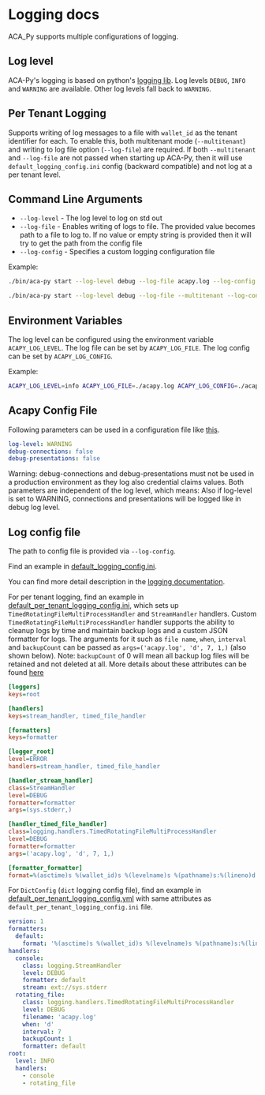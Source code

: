 # Logging docs

ACA_Py supports multiple configurations of logging.

## Log level

ACA-Py's logging is based on python's [logging lib](https://docs.python.org/3/howto/logging.html).
Log levels `DEBUG`, `INFO` and `WARNING` are available.
Other log levels fall back to `WARNING`.

## Per Tenant Logging

Supports writing of log messages to a file with `wallet_id` as the tenant identifier for each. To enable this, both multitenant mode (`--multitenant`) and writing to log file option (`--log-file`) are required. If both `--multitenant` and `--log-file` are not passed when starting up ACA-Py, then it will use `default_logging_config.ini` config (backward compatible) and not log at a per tenant level.

## Command Line Arguments

* `--log-level` - The log level to log on std out
* `--log-file` - Enables writing of logs to file. The provided value becomes path to a file to log to. If no value or empty string is provided then it will try to get the path from the config file
* `--log-config` - Specifies a custom logging configuration file

Example:

```sh
./bin/aca-py start --log-level debug --log-file acapy.log --log-config aries_cloudagent.config:default_per_tenant_logging_config.ini

./bin/aca-py start --log-level debug --log-file --multitenant --log-config ./aries_cloudagent/config/default_per_tenant_logging_config.yml
```

## Environment Variables

The log level can be configured using the environment variable `ACAPY_LOG_LEVEL`.
The log file can be set by `ACAPY_LOG_FILE`.
The log config can be set by `ACAPY_LOG_CONFIG`.

Example:

```sh
ACAPY_LOG_LEVEL=info ACAPY_LOG_FILE=./acapy.log ACAPY_LOG_CONFIG=./acapy_log.ini ./bin/aca-py start
```

## Acapy Config File

Following parameters can be used in a configuration file like [this](https://github.com/hyperledger/aries-cloudagent-python/tree/0.12.0rc2/demo/demo-args.yaml).

```yaml
log-level: WARNING
debug-connections: false
debug-presentations: false
```

Warning: debug-connections and debug-presentations must not be used in a production environment as they log also credential claims values.
Both parameters are independent of the log level, which means:
Also if log-level is set to WARNING, connections and presentations will be logged like in debug log level.

## Log config file

The path to config file is provided via `--log-config`.

Find an example in [default_logging_config.ini](https://github.com/hyperledger/aries-cloudagent-python/tree/0.12.0rc2/aries_cloudagent/config/default_logging_config.ini).

You can find more detail description in the [logging documentation](https://docs.python.org/3/howto/logging.html#configuring-logging).

For per tenant logging, find an example in [default_per_tenant_logging_config.ini](https://github.com/hyperledger/aries-cloudagent-python/tree/0.12.0rc2/aries_cloudagent/config/default_per_tenant_logging_config.ini), which sets up  `TimedRotatingFileMultiProcessHandler` and `StreamHandler` handlers. Custom `TimedRotatingFileMultiProcessHandler` handler supports the ability to cleanup logs by time and maintain backup logs and a custom JSON formatter for logs. The arguments for it such as `file name`, `when`, `interval` and `backupCount` can be passed as `args=('acapy.log', 'd', 7, 1,)` (also shown below). Note: `backupCount` of 0 will mean all backup log files will be retained and not deleted at all. More details about these attributes can be found [here](https://docs.python.org/3/library/logging.handlers.html#timedrotatingfilehandler)

```ini
[loggers]
keys=root

[handlers]
keys=stream_handler, timed_file_handler

[formatters]
keys=formatter

[logger_root]
level=ERROR
handlers=stream_handler, timed_file_handler

[handler_stream_handler]
class=StreamHandler
level=DEBUG
formatter=formatter
args=(sys.stderr,)

[handler_timed_file_handler]
class=logging.handlers.TimedRotatingFileMultiProcessHandler
level=DEBUG
formatter=formatter
args=('acapy.log', 'd', 7, 1,)

[formatter_formatter]
format=%(asctime)s %(wallet_id)s %(levelname)s %(pathname)s:%(lineno)d %(message)s
```

For `DictConfig` (`dict` logging config file), find an example in [default_per_tenant_logging_config.yml](https://github.com/hyperledger/aries-cloudagent-python/tree/0.12.0rc2/aries_cloudagent/config/default_per_tenant_logging_config.yml) with same attributes as `default_per_tenant_logging_config.ini` file.

```yaml
version: 1
formatters:
  default:
    format: '%(asctime)s %(wallet_id)s %(levelname)s %(pathname)s:%(lineno)d %(message)s'
handlers:
  console:
    class: logging.StreamHandler
    level: DEBUG
    formatter: default
    stream: ext://sys.stderr
  rotating_file:
    class: logging.handlers.TimedRotatingFileMultiProcessHandler
    level: DEBUG
    filename: 'acapy.log'
    when: 'd'
    interval: 7
    backupCount: 1
    formatter: default
root:
  level: INFO
  handlers:
    - console
    - rotating_file
```
